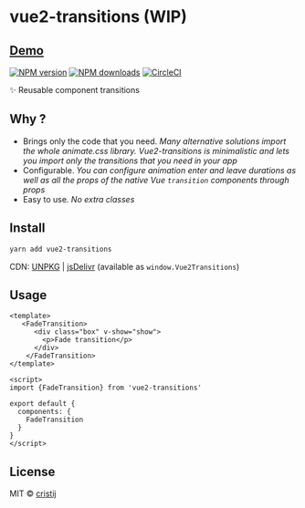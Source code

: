 # vue2-transitions (WIP)

## [Demo](https://cristijora.github.io/vue2-transitions)

[![NPM version](https://img.shields.io/npm/v/vue2-transitions.svg?style=flat)](https://npmjs.com/package/vue2-transitions) [![NPM downloads](https://img.shields.io/npm/dm/vue2-transitions.svg?style=flat)](https://npmjs.com/package/vue2-transitions) [![CircleCI](https://circleci.com/gh/cristij/vue2-transitions/tree/master.svg?style=shield)](https://circleci.com/gh/cristij/vue2-transitions/tree/master)

✨ Reusable component transitions

## Why ?
 - Brings only the code that you need. 
   *Many alternative solutions import the whole animate.css library. Vue2-transitions is minimalistic and lets
   you import only the transitions that you need in your app*
 - Configurable.
   *You can configure animation enter and leave durations as well as all the props of the native Vue `transition` components through props*
 - Easy to use.
   *No extra classes*
 
## Install

```bash
yarn add vue2-transitions
```

CDN: [UNPKG](https://unpkg.com/vue2-transitions/) | [jsDelivr](https://cdn.jsdelivr.net/npm/vue2-transitions/) (available as `window.Vue2Transitions`)

## Usage

```vue
<template>
   <FadeTransition>
      <div class="box" v-show="show">
        <p>Fade transition</p>
      </div>
    </FadeTransition>
</template>

<script>
import {FadeTransition} from 'vue2-transitions'

export default {
  components: {
    FadeTransition
  }
}
</script>
```

## License

MIT &copy; [cristij](https://github.com/cristij)
